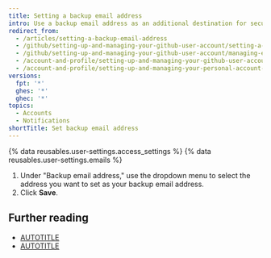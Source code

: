 ```yaml
---
title: Setting a backup email address
intro: Use a backup email address as an additional destination for security-relevant account notifications and to securely reset your password if you can no longer access your primary email address.
redirect_from:
  - /articles/setting-a-backup-email-address
  - /github/setting-up-and-managing-your-github-user-account/setting-a-backup-email-address
  - /github/setting-up-and-managing-your-github-user-account/managing-email-preferences/setting-a-backup-email-address
  - /account-and-profile/setting-up-and-managing-your-github-user-account/managing-email-preferences/setting-a-backup-email-address
  - /account-and-profile/setting-up-and-managing-your-personal-account-on-github/managing-email-preferences/setting-a-backup-email-address
versions:
  fpt: '*'
  ghes: '*'
  ghec: '*'
topics:
  - Accounts
  - Notifications
shortTitle: Set backup email address
---
```

{% data reusables.user-settings.access_settings %}
{% data reusables.user-settings.emails %}
1. Under "Backup email address," use the dropdown menu to select the address you want to set as your backup email address.
1. Click **Save**.

## Further reading

* [AUTOTITLE](/account-and-profile/setting-up-and-managing-your-personal-account-on-github/managing-email-preferences)
* [AUTOTITLE](/authentication/keeping-your-account-and-data-secure/updating-your-github-access-credentials)
